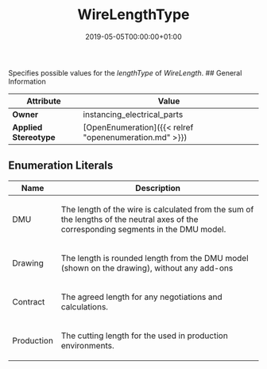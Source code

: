 ﻿---
title: WireLengthType
toc: false
type: specs
date: "2019-05-05T00:00:00+01:00"
draft: false
menu_name: vec120

# Prev/next pager order (if `docs_section_pager` enabled in `params.toml`)
weight: 
---
<html>   <head>     </head>   <body> Specifies possible values for the <i>lengthType </i>of <i>WireLength</i>.</body> </html>
## General Information

| Attribute               | Value |
|-------------------------|-------|
| **Owner**               | instancing_electrical_parts |
| **Applied Stereotype**  | [OpenEnumeration]({{< relref "openenumeration.md" >}})<br/>  |

## Enumeration Literals
| Name          | **Description** |
|---------------|-----------------|
| DMU | <html>   <head>     </head>   <body>     <p> The length of the wire is calculated from the sum of the lengths of the neutral axes of the corresponding segments in the DMU model.      </p>  </body> </html> |
| Drawing | <html>   <head>     </head>   <body>     <p> The length is rounded length from the DMU model (shown on the drawing), without any add-ons      </p>  </body> </html> |
| Contract | <html>   <head>     </head>   <body>     <p> The agreed length for any negotiations and calculations.      </p>  </body> </html> |
| Production | <html>   <head>     </head>   <body>     <p> The cutting length for the used in production environments.      </p>  </body> </html> |
